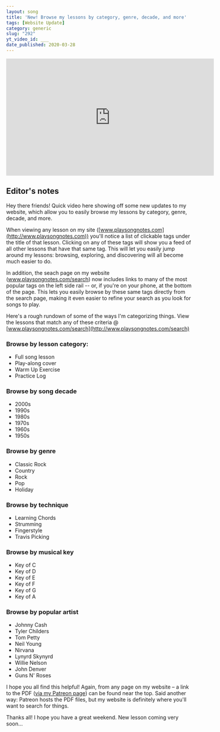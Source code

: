 ```yaml
---
layout: song
title: 'New! Browse my lessons by category, genre, decade, and more'
tags: [Website Update]
category: generic
slug: "292"
yt_video_id: ___
date_published: 2020-03-28
---
```


<!-- Coming soon... -->

<iframe width="560" height="315" src="https://www.youtube.com/embed/XH0-KaKRCx0" frameborder="0" allow="accelerometer; autoplay; encrypted-media; gyroscope; picture-in-picture" allowfullscreen></iframe>

## Editor's notes

Hey there friends! Quick video here showing off some new updates to my website, which allow you to easily browse my lessons by category, genre, decade, and more.

When viewing any lesson on my site ([www.playsongnotes.com](http://www.playsongnotes.com)) you'll notice a list of clickable tags under the title of that lesson. Clicking on any of these tags will show you a feed of all other lessons that have that same tag. This will let you easily jump around my lessons: browsing, exploring, and discovering will all become much easier to do.

In addition, the seach page on my website (www.playsongnotes.com/search) now includes links to many of the most popular tags on the left side rail -- or, if you're on your phone, at the bottom of the page. This lets you easily browse by these same tags directly from the search page, making it even easier to refine your search as you look for songs to play.

Here's a rough rundown of some of the ways I'm categorizing things. View the lessons that match any of these criteria @ [www.playsongnotes.com/search](http://www.playsongnotes.com/search)

### Browse by lesson category:

- Full song lesson
- Play-along cover
- Warm Up Exercise
- Practice Log

### Browse by song decade

- 2000s
- 1990s
- 1980s
- 1970s
- 1960s
- 1950s

### Browse by genre

- Classic Rock
- Country
- Rock
- Pop
- Holiday

### Browse by technique

- Learning Chords
- Strumming
- Fingerstyle
- Travis Picking

### Browse by musical key

- Key of C
- Key of D
- Key of E
- Key of F
- Key of G
- Key of A

### Browse by popular artist

- Johnny Cash
- Tyler Childers
- Tom Petty
- Neil Young
- Nirvana
- Lynyrd Skynyrd
- Willie Nelson
- John Denver
- Guns N' Roses

I hope you all find this helpful! Again, from any page on my website – a link to the PDF ([via my Patreon page](http://patreon.com/songnotes)) can be found near the top. Said another way: Patreon hosts the PDF files, but my website is definitely where you'll want to search for things.

Thanks all! I hope you have a great weekend. New lesson coming very soon...
